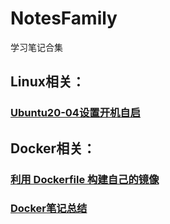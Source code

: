 # NotesFamily
学习笔记合集
## Linux相关：
### [Ubuntu20-04设置开机自启]( https://williscode.gitee.io/posts/2579.html)
## Docker相关：
### [利用 Dockerfile 构建自己的镜像]( https://williscode.gitee.io/posts/12a3.html)
### [Docker笔记总结]( https://williscode.gitee.io/posts/8bff.html)
